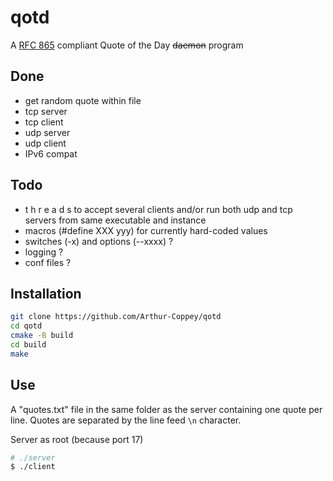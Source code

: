 # qotd
A [RFC 865](https://datatracker.ietf.org/doc/html/rfc865) compliant Quote of the Day ~~daemon~~ program

## Done
* get random quote within file
* tcp server
* tcp client
* udp server
* udp client
* IPv6 compat

## Todo
* t h r e a d s to accept several clients and/or run both udp and tcp servers from same executable and instance
* macros (#define XXX yyy) for currently hard-coded values
* switches (-x) and options (--xxxx) ?
* logging ?
* conf files ?

## Installation

```sh
git clone https://github.com/Arthur-Coppey/qotd
cd qotd
cmake -B build
cd build
make
```

## Use
A "quotes.txt" file in the same folder as the server containing one quote per line. Quotes are separated by the line feed `\n` character.

Server as root (because port 17)
```sh
# ./server
$ ./client
```
